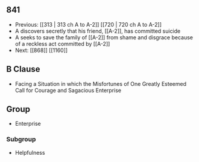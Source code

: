 ## 841
- Previous: [[313 | 313 ch A to A-2]] [[720 | 720 ch A to A-2]] 
- A discovers secretly that his friend, [[A-2]], has committed suicide
- A seeks to save the family of [[A-2]] from shame and disgrace because of a reckless act committed by [[A-2]]
- Next: [[868]] [[1160]] 

## B Clause
- Facing a Situation in which the Misfortunes of One Greatly Esteemed Call for Courage and Sagacious Enterprise

## Group
- Enterprise

### Subgroup
- Helpfulness

